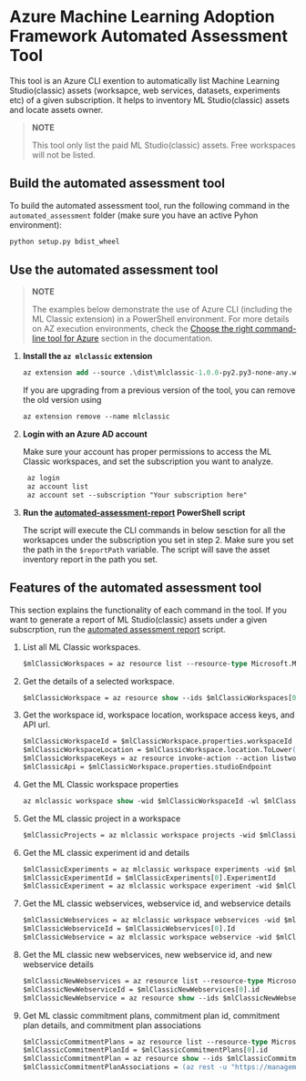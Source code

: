 # Azure Machine Learning Adoption Framework Automated Assessment Tool

This tool is an Azure CLI exention to automatically list Machine Learning Studio(classic) assets (worksapce, web services, datasets, experiments etc) of a given subscription. It helps to inventory ML Studio(classic) assets and locate assets owner. 
>**NOTE**
>
> This tool only list the paid ML Studio(classic) assets. Free workspaces will not be listed. 



## Build the automated assessment tool

To build the automated assessment tool, run the following command in the `automated_assessment` folder (make sure you have an active Pyhon environment):

```ps
python setup.py bdist_wheel
```

## Use the automated assessment tool

>**NOTE**
>
>The examples below demonstrate the use of Azure CLI (including the ML Classic extension) in a PowerShell environment. For more details on AZ execution environments, check the [Choose the right command-line tool for Azure](https://docs.microsoft.com/en-us/cli/azure/choose-the-right-azure-command-line-tool) section in the documentation.

1. **Install the `az mlclassic` extension**

    ```ps
    az extension add --source .\dist\mlclassic-1.0.0-py2.py3-none-any.whl
    ```

    If you are upgrading from a previous version of the tool, you can remove the old version using

    ```ps
    az extension remove --name mlclassic
    ```

2. **Login with an Azure AD account**  

    Make sure your account has proper permissions to access the ML Classic workspaces, and set the subscription you want to analyze.
   
   ```ps
    az login
    az account list 
    az account set --subscription "Your subscription here"
    ```

3. **Run the [automated-assessment-report](./automated-assessment-report.ps1) PowerShell script** 
    
    The script will execute the CLI commands in below sesction for all the worksapces under the subscription you set in step 2. Make sure you set the path in the `$reportPath` variable. The script will save the asset inventory report in the path you set. 

## Features of the automated assessment tool
This section explains the functionality of each command in the tool. If you want to generate a report of ML Studio(classic) assets under a given subscrption, run the [automated assessment report](./automated-assessment-report.ps1) script. 

1. List all ML Classic workspaces.

    ```ps
    $mlClassicWorkspaces = az resource list --resource-type Microsoft.MachineLearning/Workspaces | ConvertFrom-Json
    ```

2. Get the details of a selected workspace.

    ```ps
    $mlClassicWorkspace = az resource show --ids $mlClassicWorkspaces[0].id | ConvertFrom-Json
    ```

3. Get the workspace id, workspace location, workspace access keys, and API url.

    ```ps
    $mlClassicWorkspaceId = $mlClassicWorkspace.properties.workspaceId
    $mlClassicWorkspaceLocation = $mlClassicWorkspace.location.ToLower().Replace(" ", "")
    $mlClassicWorkspaceKeys = az resource invoke-action --action listworkspacekeys --ids $mlClassicWorkspaces[0].id | ConvertFrom-Json
    $mlClassicApi = $mlClassicWorkspace.properties.studioEndpoint
    ```

4. Get the ML Classic workspace properties

    ```ps
    az mlclassic workspace show -wid $mlClassicWorkspaceId -wl $mlClassicWorkspaceLocation -wapi $mlClassicApi -wat $mlClassicWorkspaceKeys.primaryToken
    ```

5. Get the ML classic project in a workspace

    ```ps
    $mlClassicProjects = az mlclassic workspace projects -wid $mlClassicWorkspaceId -wl $mlClassicWorkspaceLocation -wapi $mlClassicApi -wat $mlClassicWorkspaceKeys.primaryToken | ConvertFrom-Json
    ```

6. Get the ML classic experiment id and details

    ```ps
    $mlClassicExperiments = az mlclassic workspace experiments -wid $mlClassicWorkspaceId -wl $mlClassicWorkspaceLocation -wapi $mlClassicApi -wapi $mlClassicApi -wat $mlClassicWorkspaceKeys.primaryToken | ConvertFrom-Json
    $mlClassicExperimentId = $mlClassicExperiments[0].ExperimentId
    $mlClassicExperiment = az mlclassic workspace experiment -wid $mlClassicWorkspaceId -wl $mlClassicWorkspaceLocation -wapi $mlClassicApi -wat $mlClassicWorkspaceKeys.primaryToken -eid $mlClassicExperimentId | ConvertFrom-Json
    ```

7. Get the ML classic webservices, webservice id, and webservice details

    ```ps
    $mlClassicWebservices = az mlclassic workspace webservices -wid $mlClassicWorkspaceId -wl $mlClassicWorkspaceLocation -wapi $mlClassicApi -wat $mlClassicWorkspaceKeys.primaryToken | ConvertFrom-Json
    $mlClassicWebserviceId = $mlClassicWebservices[0].Id
    $mlClassicWebservice = az mlclassic workspace webservice -wid $mlClassicWorkspaceId -wl $mlClassicWorkspaceLocation -wapi $mlClassicApi -wat $mlClassicWorkspaceKeys.primaryToken -wsid $mlClassicWebserviceId | ConvertFrom-Json
    ```

8. Get the ML classic new webservices, new webservice id, and new webservice details

    ```ps
    $mlClassicNewWebservices = az resource list --resource-type Microsoft.MachineLearning/WebServices | ConvertFrom-Json
    $mlClassicNewWebserviceId = $mlClassicNewWebservices[0].id
    $mlClassicNewWebservice = az resource show --ids $mlClassicNewWebserviceId | ConvertFrom-Json
    ```

9. Get ML classic commitment plans, commitment plan id, commitment plan details, and commitment plan associations

    ```ps
    $mlClassicCommitmentPlans = az resource list --resource-type Microsoft.MachineLearning/CommitmentPlans | ConvertFrom-Json
    $mlClassicCommitmentPlanId = $mlClassicCommitmentPlans[0].id
    $mlClassicCommitmentPlan = az resource show --ids $mlClassicCommitmentPlanId | ConvertFrom-Json
    $mlClassicCommitmentPlanAssociations = (az rest -u "https://management.azure.com$($mlClassicCommitmentPlanId)/commitmentAssociations?api-version=2016-05-01-preview" | ConvertFrom-Json).value
    ```

